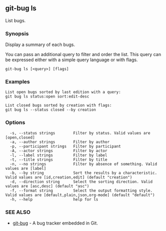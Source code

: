 ## git-bug ls

List bugs.

### Synopsis

Display a summary of each bugs.

You can pass an additional query to filter and order the list. This query can be expressed either with a simple query language or with flags.

```
git-bug ls [<query>] [flags]
```

### Examples

```
List open bugs sorted by last edition with a query:
git bug ls status:open sort:edit-desc

List closed bugs sorted by creation with flags:
git bug ls --status closed --by creation

```

### Options

```
  -s, --status strings        Filter by status. Valid values are [open,closed]
  -a, --author strings        Filter by author
  -p, --participant strings   Filter by participant
  -A, --actor strings         Filter by actor
  -l, --label strings         Filter by label
  -t, --title strings         Filter by title
  -n, --no strings            Filter by absence of something. Valid values are [label]
  -b, --by string             Sort the results by a characteristic. Valid values are [id,creation,edit] (default "creation")
  -d, --direction string      Select the sorting direction. Valid values are [asc,desc] (default "asc")
  -f, --format string         Select the output formatting style. Valid values are [default,plain,json,org-mode] (default "default")
  -h, --help                  help for ls
```

### SEE ALSO

* [git-bug](git-bug.md)	 - A bug tracker embedded in Git.

